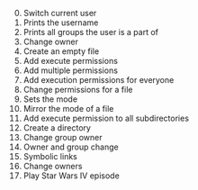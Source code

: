 0. Switch current user
1. Prints the username
2. Prints all groups the user is a part of
3. Change owner
4. Create an empty file
5. Add execute permissions
6. Add multiple permissions
7. Add execution permissions for everyone
8. Change permissions for a file
9. Sets the mode
10. Mirror the mode of a file
11. Add execute permission to all subdirectories
12. Create a directory
13. Change group owner
14. Owner and group change 
15. Symbolic links
16. Change owners
17. Play Star Wars IV episode
